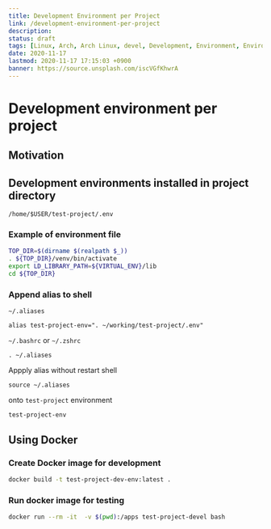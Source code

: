 ```yaml
---
title: Development Environment per Project
link: /development-environment-per-project
description: 
status: draft
tags: [Linux, Arch, Arch Linux, devel, Development, Environment, Environment Variables]
date: 2020-11-17
lastmod: 2020-11-17 17:15:03 +0900
banner: https://source.unsplash.com/iscVGfKhwrA
---
```


# Development environment per project

## Motivation


## Development environments installed in project directory

`/home/$USER/test-project/.env`

### Example of environment file

```bash
TOP_DIR=$(dirname $(realpath $_))
. ${TOP_DIR}/venv/bin/activate
export LD_LIBRARY_PATH=${VIRTUAL_ENV}/lib
cd ${TOP_DIR}
```
<!--more-->

### Append alias to shell 

`~/.aliases`
```
alias test-project-env=". ~/working/test-project/.env"
```

`~/.bashrc` or `~/.zshrc`

```
. ~/.aliases
```

Appply alias without restart shell
```
source ~/.aliases
```

onto `test-project` environment
```
test-project-env
```


## Using Docker 


### Create Docker image for development

```bash
docker build -t test-project-dev-env:latest .
```

### Run docker image for testing
```bash
docker run --rm -it  -v $(pwd):/apps test-project-devel bash
```